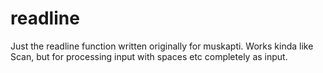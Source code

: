 readline
========

Just the readline function written originally for muskapti. Works kinda like Scan, but for processing input with spaces etc completely as input.
